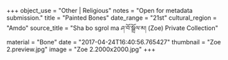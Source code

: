 +++
object_use = "Other | Religious"
notes = "Open for metadata submission."
title = "Painted Bones"
date_range = "21st"
cultural_region = "Amdo"
source_title = "Sha bo sgrol ma ཤ་བོ་སྒྲོལ་མ། (Zoe) Private Collection"
material = "Bone"
date = "2017-04-24T16:40:56.765427"
thumbnail = "Zoe 2.preview.jpg"
image = "Zoe 2.2000x2000.jpg"
+++
